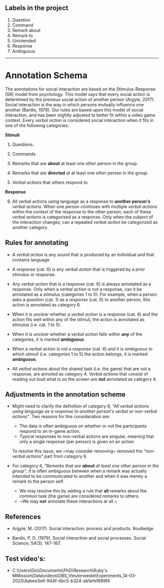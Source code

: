 ## Labels in the project
1. Question
2. Command
3. Remark about
4. Remark to
5. Unintended
6. Response
7. Ambiguous

---

# Annotation Schema

The annotations for social interaction are based on the Stimulus-Response (SR) model from psychology. This model says that every social action is determined by the previous social action of another person (Argyle, 2017). Social interaction is the way in which persons mutually influence one another (Bardis, 1979). Our rules are based upon this model of social interaction, and has been slightly adjusted to better fit within a video game context. Every _verbal action_ is considered social interaction when it fits in one of the following categories:

  
**Stimuli**

1) Questions.

2) Commands.

3) Remarks that are **about** at least one _other_ person in the group.

4) Remarks that are **directed** at at least one _other_ person in the group.

5) _Verbal actions_ that others respond to.

**Response**

6) All verbal actions using language as a response to **another person's** _verbal actions_. When one person continues with multiple _verbal actions_ within the context of the response to the other person, each of these _verbal actions_ is categorised as a response. Only when the subject of the interaction changes, can a repeated _verbal action_ be categorized as another category. 


## Rules for annotating

- A _verbal action_ is any sound that is produced by an individual and that contains language.

- A _response_ (cat. 6) is any _verbal action_ that is triggered by a prior stimulus or response.

- Any _verbal action_ that is a response (cat. 6) is always annotated as a response. Only when a _verbal action_ is not a response, can it be annotated as a stimulus (categories 1 to 5). For example, when a person asks a _question_ (cat. 1) as a _response_ (cat. 6) to another person, this action is annotated as category 6. 

- When it is _unclear_ whether a _verbal action_ is a response (cat. 6) and the action fits well within any of the stimuli, the action is annotated as stimulus (i.e. cat. 1 to 5). 

- When it is _unclear_ whether a _verbal action_ falls within **any** of the categories, it is marked **ambiguous**.

- When a _verbal action_ is not a _response_ (cat. 6) and it is _ambiguous_ to which _stimuli_ (i.e. categories 1 to 5) the action belongs, it is marked **ambiguous**.

- All _verbal actions_ about the shared task (i.e. the game) that are not a response, are annoted as category 4. _Verbal actions_ that consist of reading out loud what is on the screen are **not** annotated as category 4. 


## Adjustments in the annotation scheme

- Might need to clarify the definition of category 6, _"All verbal actions using language as a response to another person's verbal or non-verbal actions"_. Two reasons for this consideration are:
   - The data is often ambiguous on whether or not the participants respond to an in-game action.
   - Typical responses to non-verbal actions are singular, meaning that only a single response (per person) is given on an action.
  
  To resolve this issue, we ~may consider removing~ removed the _"non-verbal actions"_ part from category 6.

- For category 4, _"Remarks that are **about** at least one other person in the group"_, it is often ambiguous between when a remark was actually intended to be communicated to another and when it was merely a remark to the person self.
   - We may resolve this by adding a rule that **all** remarks about the common task (the game) are considered remarks to others.
   - ~We may **not** annotate these interactions at all.~ 

## References
 

- Argyle, M. (2017). Social interaction: process and products. Routledge.

- Bardis, P. D. (1979). Social interaction and social processes. Social Science, 54(3), 147-167.
  

## Test video's:

- C:\Users\Dio\Documents\PhD\Research\Ruby's MMission\Data\videos\OBS_Vleuterweide\Experiments_14-03-2023\8abee3e6-944f-4bc5-b324-ab1efef689f4
